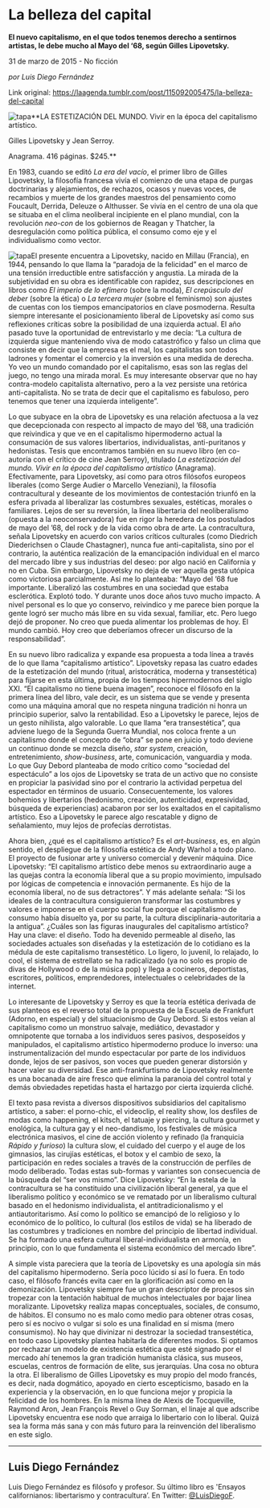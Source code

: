 # La belleza del capital

**El nuevo capitalismo, en el que todos tenemos derecho a sentirnos artistas, le debe mucho al Mayo del ‘68, según Gilles Lipovetsky.**

31 de marzo de 2015 - No ficción

_por Luis Diego Fernández_

Link original: https://laagenda.tumblr.com/post/115092005475/la-belleza-del-capital

![tapa](https://64.media.tumblr.com/2a4df16d7518a8067cefff77a1f6ea7f/tumblr_inline_pk0l84ZY661t6q87u_540.jpg)**LA ESTETIZACIÓN DEL MUNDO. Vivir en la época del capitalismo artístico.  

Gilles Lipovetsky y Jean Serroy.  

Anagrama. 416 páginas. $245.**

En 1983, cuando se editó *La era del vacío*, el primer libro de Gilles Lipovetsky, la filosofía francesa vivía el comienzo de una etapa de purgas doctrinarias y alejamientos, de rechazos, ocasos y nuevas voces, de recambios y muerte de los grandes maestros del pensamiento como Foucault, Derrida, Deleuze o Althusser. Se vivía en el centro de una ola que se situaba en el clima neoliberal incipiente en el plano mundial, con la revolución *neo-con* de los gobiernos de Reagan y Thatcher, la desregulación como política pública, el consumo como eje y el individualismo como vector. 

![tapa](https://64.media.tumblr.com/2a4df16d7518a8067cefff77a1f6ea7f/tumblr_inline_pk0l84ZY661t6q87u_250.jpg)El presente encuentra a Lipovetsky, nacido en  Millau (Francia), en 1944, pensando lo que llama la “paradoja de la felicidad” en el marco de una tensión irreductible entre satisfacción y angustia. La mirada de la subjetividad en su obra es identificable con rapidez, sus descripciones en libros como *El imperio de lo efímero* (sobre la moda), *El crepúsculo del deber* (sobre la ética) o *La tercera mujer* (sobre el feminismo) son ajustes de cuentas con los tiempos emancipatorios en clave posmoderna. Resulta siempre interesante el posicionamiento liberal de Lipovetsky así como sus reflexiones críticas sobre la posibilidad de una izquierda actual. El año pasado tuve la oportunidad de entrevistarlo y me decía: “La cultura de izquierda sigue manteniendo viva de modo catastrófico y falso un clima que consiste en decir que la empresa es el mal, los capitalistas son todos ladrones y fomentar el comercio y la inversión es una medida de derecha. Yo veo un mundo comandado por el capitalismo, esas son las reglas del juego, no tengo una mirada moral. Es muy interesante observar que no hay contra-modelo capitalista alternativo, pero a la vez persiste una retórica anti-capitalista. No se trata de decir que el capitalismo es fabuloso, pero tenemos que tener una izquierda inteligente”.

Lo que subyace en la obra de Lipovetsky es una relación afectuosa a la vez que decepcionada con respecto al impacto de mayo del ’68, una tradición que reivindica y que ve en el capitalismo hipermoderno actual la consumación de sus valores libertarios, individualistas, anti-puritanos y hedonistas. Tesis que encontramos también en su nuevo libro (en co-autoría con el crítico de cine Jean Serroy), titulado *La estetización del mundo. Vivir en la época del capitalismo artístico* (Anagrama). Efectivamente, para Lipovetsky, así como para otros filósofos europeos liberales (como Serge Audier o Marcello Veneziani), la filosofía contracultural y deseante de los movimientos de contestación triunfó en la esfera privada al liberalizar las costumbres sexuales, estéticas, morales o familiares. Lejos de ser su reversión, la línea libertaria del neoliberalismo (opuesta a la neoconservadora) fue en rigor la heredera de los postulados de mayo del ’68, del rock y de la vida como obra de arte. La contracultura, señala Lipovetsky en acuerdo con varios críticos culturales (como Diedrich Diederichsen o Claude Chastagner), nunca fue anti-capitalista, sino por el contrario, la auténtica realización de la emancipación individual en el marco del mercado libre y sus industrias del deseo: por algo nació en California y no en Cuba. Sin embargo, Lipovetsky no deja de ver aquella gesta utópica como victoriosa parcialmente. Así me lo planteaba: “Mayo del ’68 fue importante. Liberalizó las costumbres en una sociedad que estaba esclerótica. Explotó todo. Y durante unos doce años tuvo mucho impacto. A nivel personal es lo que yo conservo, reivindico y me parece bien porque la gente logró ser mucho más libre en su vida sexual, familiar, etc. Pero luego dejó de proponer. No creo que pueda alimentar los problemas de hoy. El mundo cambió. Hoy creo que deberíamos ofrecer un discurso de la responsabilidad”.

En su nuevo libro radicaliza y expande esa propuesta a toda línea a través de lo que llama “capitalismo artístico”. Lipovetsky repasa las cuatro edades de la estetización del mundo (ritual, aristocrática, moderna y transestética) para fijarse en esta última, propia de los tiempos hipermodernos del siglo XXI. “El capitalismo no tiene buena imagen”, reconoce el filósofo en la primera línea del libro, vale decir, es un sistema que se vende y presenta como una máquina amoral que no respeta ninguna tradición ni honra un principio superior, salvo la rentabilidad. Eso a Lipovetsky le parece, lejos de un gesto nihilista, algo valorable. Lo que llama “era transestética”, qua adviene luego de la Segunda Guerra Mundial, nos coloca frente a un capitalismo donde el concepto de “obra” se pone en juicio y todo deviene un continuo donde se mezcla diseño, *star system*, creación, entretenimiento, *show-business*, arte, comunicación, vanguardia y moda. Lo que Guy Debord planteaba de modo crítico como “sociedad del espectáculo” a los ojos de Lipovetsky se trata de un activo que no consiste en propiciar la pasividad sino por el contrario la actividad perpetua del espectador en términos de usuario. Consecuentemente, los valores bohemios y libertarios (hedonismo, creación, autenticidad, expresividad, búsqueda de experiencias) acabaron por ser los exaltados en el capitalismo artístico. Eso a Lipovetsky le parece algo rescatable y digno de señalamiento, muy lejos de profecías derrotistas.

Ahora bien, ¿qué es el capitalismo artístico? Es el *art-business*, es, en algún sentido, el despliegue de la filosofía estética de Andy Warhol a todo plano. El proyecto de fusionar arte y universo comercial y devenir máquina. Dice Lipovetsky: “El capitalismo artístico debe menos su extraordinario auge a las quejas contra la economía liberal que a su propio movimiento, impulsado por lógicas de competencia e innovación permanente. Es hijo de la economía liberal, no de sus detractores”. Y más adelante señala: “Si los ideales de la contracultura consiguieron transformar las costumbres y valores e imponerse en el cuerpo social  fue porque el capitalismo de consumo había disuelto ya, por su parte, la cultura disciplinaria-autoritaria a la antigua”. ¿Cuáles son las figuras inaugurales del capitalismo artístico? Hay una clave: el diseño. Todo ha devenido permeable al diseño, las sociedades actuales son diseñadas y la estetización de lo cotidiano es la médula de este capitalismo transestético. Lo ligero, lo juvenil, lo relajado, lo cool, el sistema de estrellato se ha radicalizado (ya no solo es propio de divas de Hollywood o de la música pop) y llega a cocineros, deportistas, escritores, políticos, emprendedores, intelectuales o celebridades de la internet.

Lo interesante de Lipovetsky y Serroy es que la teoría estética derivada de sus planteos es el reverso total de la propuesta de la Escuela de Frankfurt (Adorno, en especial) y del situacionismo de Guy Debord. Si estos veían al capitalismo como un monstruo salvaje, mediático, devastador y omnipotente que tornaba a los individuos seres pasivos, desposeídos y manipulados, el capitalismo artístico hipermoderno produce lo inverso: una instrumentalización del mundo espectacular por parte de los individuos donde, lejos de ser pasivos, son voces que pueden generar distorsión y hacer valer su diversidad. Ese anti-frankfurtismo de Lipovetsky realmente es una bocanada de aire fresco que elimina la paranoia del control total y demás obviedades repetidas hasta el hartazgo por cierta izquierda cliché.

El texto pasa revista a diversos dispositivos subsidiarios del capitalismo artístico, a saber: el porno-chic, el videoclip, el reality show, los desfiles de modas como happening, el kitsch, el tatuaje y piercing, la cultura gourmet y enológica, la cultura gay y el neo-dandismo, los festivales de música electrónica masivos, el cine de acción violento y refinado (la franquicia *Rápido y furioso*) la cultura slow, el cuidado del cuerpo y el auge de los gimnasios, las cirujías estéticas, el botox y el cambio de sexo, la participación en redes sociales a través de la construcción de perfiles de modo deliberado. Todas estas sub-formas y variantes son consecuencia de la búsqueda del “ser vos mismo”. Dice Lipovetsky: “En la estela de la contracultura se ha constituido una civilización liberal general, ya que el liberalismo político y económico se ve rematado por un liberalismo cultural basado en el hedonismo individualista, el antitradicionalismo y el antiautoritarismo. Así como lo político se emancipó de lo religioso y lo económico de lo político, lo cultural (los estilos de vida) se ha liberado de las costumbres y tradiciones en nombre del principio de libertad individual. Se ha formado una esfera cultural liberal-individualista en armonía, en principio, con lo que fundamenta el sistema económico del mercado libre”.

A simple vista pareciera que la teoría de Lipovetsky es una apología sin más del capitalismo hipermoderno. Sería poco lúcido si así lo fuera. En todo caso, el filósofo francés evita caer en la glorificación así como en la demonización. Lipovetsky siempre fue un gran descriptor de procesos sin tropezar con la tentación habitual de muchos intelectuales por bajar línea moralizante. Lipovetsky realiza mapas conceptuales, sociales, de consumo, de hábitos. El consumo no es malo como medio para obtener otras cosas, pero sí es nocivo o vulgar si solo es una finalidad en sí misma (mero consumismo). No hay que divinizar ni destrozar la sociedad transestética, en todo caso Lipovetsky plantea habitarla de diferentes modos. Si optamos por rechazar un modelo de existencia estética que esté signado por el mercado ahí tenemos la gran tradición humanista clásica, sus museos, escuelas, centros de formación de elite, sus jerarquías. Una cosa no obtura la otra. El liberalismo de Gilles Lipovetsky es muy propio del modo francés, es decir, nada dogmático, apoyado en cierto escepticismo, basado en la experiencia y la observación, en lo que funciona mejor y propicia la felicidad de los hombres. En la misma línea de Alexis de Tocqueville, Raymond Aron, Jean François Revel o Guy Sorman, el linaje al que adscribe Lipovetsky encuentra ese nodo que arraiga lo libertario con lo liberal. Quizá sea la forma más sana y con más futuro para la reinvención del liberalismo en este siglo.  

  




---

 Luis Diego Fernández
---------------------

Luis Diego Fernández es filósofo y profesor. Su último libro es 'Ensayos californianos: libertarismo y contracultura’. En Twitter: [@LuisDiegoF](https://twitter.com/LuisDiegoF).

